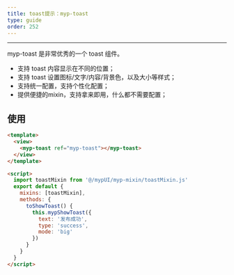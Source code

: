 ```yaml
---
title: toast提示：myp-toast
type: guide
order: 252
---
```


---

myp-toast 是非常优秀的一个 toast 组件。

- 支持 toast 内容显示在不同的位置；
- 支持 toast 设置图标/文字/内容/背景色，以及大小等样式；
- 支持统一配置，支持个性化配置；
- 提供便捷的mixin，支持拿来即用，什么都不需要配置；

## 使用

```html
<template>
  <view>
    <myp-toast ref="myp-toast"></myp-toast>
  </view>
</template>

<script>
  import toastMixin from '@/mypUI/myp-mixin/toastMixin.js'
  export default {
    mixins: [toastMixin],
    methods: {
      toShowToast() {
        this.mypShowToast({
          text: '发布成功',
          type: 'success',
          mode: 'big'
        })
      }
    }
  }
</script>
```

